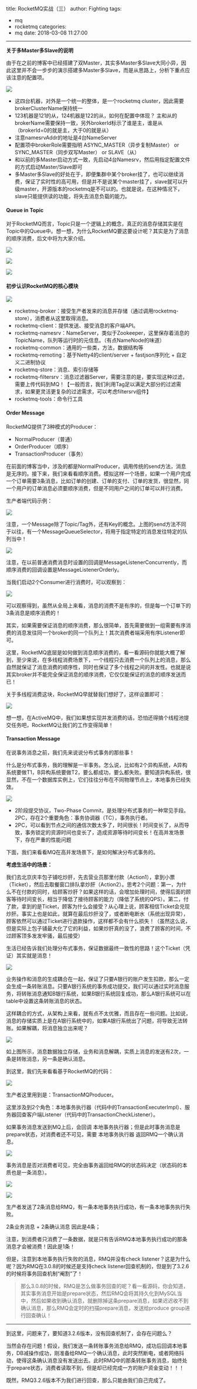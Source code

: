 title: RocketMQ实战（三）
author: Fighting
tags:
  - mq
  - rocketmq
categories:
  - mq
date: 2018-03-08 11:27:00
---
**关于多Master多Slave的说明**

由于在之前的博客中已经搭建了双Master，其实多Master多Slave大同小异，因此这里并不会一步步的演示搭建多Master多Slave，而是从思路上，分析下重点应该注意的配置项。

![](http://zhouqi-blog.oss-cn-shenzhen.aliyuncs.com/img/mq/34.png?imageView2/2/w/600/h/600/q/75|imageslim)

> 
- 这四台机器，对外是一个统一的整体，是一个rocketmq cluster，因此需要brokerClusterName保持统一
- 123机器是121的从，124机器是122的从，如何在配置中体现？ 主和从的brokerName需要保持一致，另外brokerId标示了谁是主，谁是从（brokerId=0的就是主，大于0的就是从）
- 注意namesrvAddr的地址是4台NameServer
- 配置项中brokerRole需要指明 ASYNC_MASTER（异步复制Master） or SYNC_MASTER（同步双写Master） or SLAVE（从）
- 和以前的多Master启动方式一致，先启动4台Namesrv，然后用指定配置文件的方式启动Master/Slave即可
- 多Master多Slave的好处在于，即便集群中某个broker挂了，也可以继续消费，保证了实时性的高可用，但是并不是说某个master挂了，slave就可以升级master，开源版本的rocketmq是不可以的。也就是说，在这种情况下，slave只能提供读的功能，将失去消息负载的能力。

<!--more-->

#### Queue in Topic

对于RocketMQ而言，Topic只是一个逻辑上的概念，真正的消息存储其实是在Topic中的Queue中。想一想，为什么RocketMQ要这要设计呢？其实是为了消息的顺序消费，后文中将为大家介绍。

![](http://zhouqi-blog.oss-cn-shenzhen.aliyuncs.com/img/mq/35.png?imageView2/2/w/600/h/600/q/75|imageslim)

![](http://zhouqi-blog.oss-cn-shenzhen.aliyuncs.com/img/mq/36.png?imageView2/2/w/600/h/600/q/75|imageslim)

![](http://zhouqi-blog.oss-cn-shenzhen.aliyuncs.com/img/mq/37.png?imageView2/2/w/600/h/600/q/75|imageslim)

#### 初步认识RocketMQ的核心模块

![](http://zhouqi-blog.oss-cn-shenzhen.aliyuncs.com/img/mq/38.png?imageView2/2/w/600/h/600/q/75|imageslim)

- rocketmq-broker：接受生产者发来的消息并存储（通过调用rocketmq-store），消费者从这里取得消息。
- rocketmq-client：提供发送、接受消息的客户端API。
- rocketmq-namesrv：NameServer，类似于Zookeeper，这里保存着消息的TopicName，队列等运行时的元信息。（有点NameNode的味道）
- rocketmq-common：通用的一些类，方法，数据结构等
- rocketmq-remoting：基于Netty4的client/server + fastjson序列化 + 自定义二进制协议
- rocketmq-store：消息、索引存储等
- rocketmq-filtersrv：消息过滤器Server，需要注意的是，要实现这种过滤，需要上传代码到MQ！【一般而言，我们利用Tag足以满足大部分的过滤需求，如果更灵活更复杂的过滤需求，可以考虑filtersrv组件】
- rocketmq-tools：命令行工具

#### Order Message

RocketMQ提供了3种模式的Producer：

- NormalProducer（普通）
- OrderProducer（顺序）
- TransactionProducer（事务）

在前面的博客当中，涉及的都是NormalProducer，调用传统的send方法，消息是无序的。接下来，我们来看看顺序消费。模拟这样一个场景，如果一个用户完成一个订单需要3条消息，比如订单的创建、订单的支付、订单的发货，很显然，同一个用户的订单消息必须要顺序消费，但是不同用户之间的订单可以并行消费。

生产者端代码示例：

![](http://zhouqi-blog.oss-cn-shenzhen.aliyuncs.com/img/mq/39.png?imageView2/2/w/600/h/600/q/75|imageslim)

注意，一个Message除了Topic/Tag外，还有Key的概念。上图的send方法不同于以往，有一个MessageQueueSelector，将用于指定特定的消息发往特定的队列当中！

![](http://zhouqi-blog.oss-cn-shenzhen.aliyuncs.com/img/mq/40.png?imageView2/2/w/600/h/600/q/75|imageslim)

注意，在以前普通消费消息时设置的回调是MessageListenerConcurrently，而顺序消费的回调设置是MessageListenerOrderly。

当我们启动2个Consumer进行消费时，可以观察到：

![](http://zhouqi-blog.oss-cn-shenzhen.aliyuncs.com/img/mq/41.png?imageView2/2/w/600/h/600/q/75|imageslim)

可以观察得到，虽然从全局上来看，消息的消费不是有序的，但是每一个订单下的3条消息是顺序消费的！

其实，如果需要保证消息的顺序消费，那么很简单，首先需要做到一组需要有序消费的消息发往同一个broker的同一个队列上！其次消费者端采用有序Listener即可。

这里，RocketMQ底层是如何做到消息顺序消费的，看一看源码你就能大概了解到，至少来说，在多线程消费场景下，一个线程只去消费一个队列上的消息，那么自然就保证了消息消费的顺序性，同时也保证了多个线程之间的并发性。也就是说其实broker并不能完全保证消息的顺序消费，它仅仅能保证的消息的顺序发送而已！

关于多线程消费这块，RocketMQ早就替我们想好了，这样设置即可：

![](http://zhouqi-blog.oss-cn-shenzhen.aliyuncs.com/img/mq/42.png?imageView2/2/w/600/h/600/q/75|imageslim)

想一想，在ActiveMQ中，我们如果想实现并发消费的话，恐怕还得搞个线程池提交任务吧，RocketMQ让我们的工作变得简单！

#### Transaction Message

在说事务消息之前，我们先来说说分布式事务的那些事！

什么是分布式事务，我的理解是一半事务。怎么说，比如有2个异构系统，A异构系统要做T1，B异构系统要做T2，要么都成功，要么都失败。要知道异构系统，很显然，不在一个数据库实例上，它们往往分布在不同物理节点上，本地事务已经失效。

![](http://zhouqi-blog.oss-cn-shenzhen.aliyuncs.com/img/mq/43.png?imageView2/2/w/600/h/600/q/75|imageslim)

> 
- 2阶段提交协议，Two-Phase Commit，是处理分布式事务的一种常见手段。2PC，存在2个重要角色：事务协调器（TC），事务执行者。
- 2PC，可以看到节点之间的通信次数太多了，时间很长！时间变长了，从而导致，事务锁定的资源时间也变长了，造成资源等待时间变长！在高并发场景下，存在严重的性能问题

下面，我们来看看MQ在高并发场景下，是如何解决分布式事务的。

**考虑生活中的场景：**

我们去北京庆丰包子铺吃炒肝，先去营业员那里付款（Action1），拿到小票（Ticket），然后去取餐窗口排队拿炒肝（Action2）。思考2个问题：第一，为什么不在付款的同时，给顾客炒肝？如果这样的话，会增加处理时间，使得后面的顾客等待时间变长，相当于降低了接待顾客的能力（降低了系统的QPS）。第二，付了款，拿到的是Ticket，顾客为什么会接受？从心理上说，顾客相信Ticket会兑现炒肝。事实上也是如此，就算在最后炒肝没了，或者断电断水（系统出现异常），顾客依然可以通过Ticket进行退款操作，这样都不会有什么损失！（虽然这么说，但是实际上包子铺最大化了它的利益，如果炒肝真的没了，浪费了顾客的时间，不过顾客顶多发发牢骚，最后接受）

生活已经告诉我们处理分布式事务，保证数据最终一致性的思路！这个Ticket（凭证）其实就是消息！

![](http://zhouqi-blog.oss-cn-shenzhen.aliyuncs.com/img/mq/44.png?imageView2/2/w/600/h/600/q/75|imageslim)

业务操作和消息的生成耦合在一起，保证了只要A银行的账户发生扣款，那么一定会生成一条转账消息。只要A银行系统的事务成功提交，我们可以通过实时消息服务，将转账消息通知B银行系统，如果B银行系统回复成功，那么A银行系统可以在table中设置这条转账消息的状态。

这样耦合的方式，从架构上来看，就有点不太优雅，而且存在一些问题。比如说，消息的存储实质上是在A银行系统中的，如果A银行系统出了问题，将导致无法转账。如果解耦，将消息独立出来呢？

![](http://zhouqi-blog.oss-cn-shenzhen.aliyuncs.com/img/mq/45.jpg?imageView2/2/w/600/h/600/q/75|imageslim)

如上图所示，消息数据独立存储，业务和消息解耦，实质上消息的发送有2次，一条是转账消息，另一条是确认消息。

到这里，我们先来看看基于RocketMQ的代码：

![](http://zhouqi-blog.oss-cn-shenzhen.aliyuncs.com/img/mq/46.png?imageView2/2/w/600/h/600/q/75|imageslim)

生产者这里用到是：TransactionMQProducer。

这里涉及到2个角色：本地事务执行器（代码中的TransactionExecuterImpl）、服务器回查客户端Listener（代码中的TransactionCheckListener）。

如果事务消息发送到MQ上后，会回调  本地事务执行器；但是此时事务消息是prepare状态，对消费者还不可见，需要  本地事务执行器  返回RMQ一个确认消息。

![](http://zhouqi-blog.oss-cn-shenzhen.aliyuncs.com/img/mq/47.png?imageView2/2/w/600/h/600/q/75|imageslim)

事务消息是否对消费者可见，完全由事务返回给RMQ的状态码决定（状态码的本质也是一条消息）。

![](http://zhouqi-blog.oss-cn-shenzhen.aliyuncs.com/img/mq/48.png?imageView2/2/w/600/h/600/q/75|imageslim)

![](http://zhouqi-blog.oss-cn-shenzhen.aliyuncs.com/img/mq/49.png?imageView2/2/w/600/h/600/q/75|imageslim)

生产者发送了2条消息给RMQ，有一条本地事务执行成功，有一条本地事务执行失败。

2条业务消息 + 2条确认消息  因此是4条；

注意，到消费者只消费了一条数据，就是只有告诉RMQ本地事务执行成功的那条消息才会被消费！因此是1条！

但是，注意到本地事务执行失败的消息，RMQ并没有check listener？这是为什么呢？因为RMQ在3.0.8的时候还是支持check listener回查机制的，但是到了3.2.6的时候将事务回查机制“阉割”了！

> 那么3.0.8的时候，RMQ是怎么做事务回查的呢？看一看源码，你会知道，其实事务消息开始是prepare状态，然后RMQ会将其持久化到MySQL当中，然后如果收到确认消息，就删除掉这条prepare消息，如果迟迟收不到确认消息，那么RMQ会定时的扫描prepare消息，发送给produce group进行回查确认！

- - -

到这里，问题来了，要知道3.2.6版本，没有回查机制了，会存在问题么？

当然会存在问题！假设，我们发送一条转账事务消息给RMQ，成功后回调本地事务，DB减操作成功，刚准备给RMQ一个确认消息，此时突然断电，或者网络抖动，使得这条确认消息没有发送出去。此时RMQ中的那条转账事务消息，始终处于prepare状态，消费者读取不到，但是却已经完成一方的账户资金变动！！！

既然，RMQ3.2.6版本不为我们进行回查，那么只能由我们自己完成了。